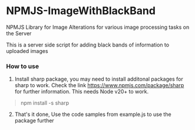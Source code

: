 # NPMJS-ImageWithBlackBand

NPMJS Library for Image Alterations for various image processing tasks on the Server

This is a server side script for adding black bands of information to uploaded images

### How to use
1. Install sharp package, you may need to install additonal packages for sharp to work. Check the link https://www.npmjs.com/package/sharp for further information. This needs Node v20+ to work.
> npm install -s sharp
2. That's it done, Use the code samples from example.js to use the package further